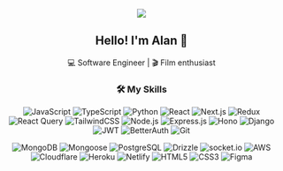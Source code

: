 <p align="center">
  <img src="https://res.cloudinary.com/dzjr3skhe/image/upload/v1694275585/m489eo9cf1101_pvkz0k.jpg"/>
</p>

<h2 align="center">Hello! I'm Alan 👋</h2>
<p align="center">
  💻 Software Engineer | 🎬 Film enthusiast 
</p>
<h3 align="center">🛠 My Skills</h3>
<p align="center">

  <!-- Languages -->
  <img alt="JavaScript" src="https://img.shields.io/badge/javascript-%23323330.svg?style=flat&logo=javascript&logoColor=%23F7DF1E"/>
  <img alt="TypeScript" src="https://img.shields.io/badge/typescript-007ACC?style=flat&logo=typescript&logoColor=white"/>
  <img alt="Python" src="https://img.shields.io/badge/python-%2314354C.svg?style=flat&logo=python&logoColor=white"/>



  
  
  <!-- Libraries & Frameworks -->
  <img alt="React" src="https://img.shields.io/badge/react-%2320232a.svg?style=flat&logo=react&logoColor=%2361DAFB"/>
  <img alt="Next.js" src="https://img.shields.io/badge/next.js-%23000000.svg?style=flat&logo=nextdotjs&logoColor=white"/>
  <img alt="Redux" src="https://img.shields.io/badge/redux-%23764ABC.svg?style=flat&logo=redux&logoColor=white"/>
  <img alt="React Query" src="https://img.shields.io/badge/reactquery-cc0000?style=flat&logo=reactquery&logoColor=white"/>
  <img alt="TailwindCSS" src="https://img.shields.io/badge/tailwind-%2338B2AC.svg?style=flat&logo=tailwind-css&logoColor=white"/>
  <img alt="Node.js" src="https://img.shields.io/badge/node-43853D?style=flat&logo=node.js&logoColor=white"/>
  <img alt="Express.js" src="https://img.shields.io/badge/express-%23404d59.svg?style=flat&logo=express&logoColor=white"/>
  <img alt="Hono" src="https://img.shields.io/badge/hono-E36002?style=flat&logo=hono&logoColor=white"/>
  <img alt="Django" src="https://img.shields.io/badge/django-%23092E20.svg?style=flat&logo=django&logoColor=white"/>
  <img alt="JWT" src="https://img.shields.io/badge/jwt-black?style=flat&logo=JSON%20web%20tokens"/>
  <img alt="BetterAuth" src="https://img.shields.io/badge/betterauth-333333?style=flat&logo=fusionauth&logoColor=white"/>
  <img alt="Git" src="https://img.shields.io/badge/git-%23F05032?style=flat&logo=git&logoColor=white"/>
</p>

<p align="center">
  <!-- Databases -->
  <img alt="MongoDB" src="https://img.shields.io/badge/mongo-%234ea94b.svg?style=flat&logo=mongodb&logoColor=white"/>
  <img alt="Mongoose" src="https://img.shields.io/badge/mongoose-880000?style=flat&logo=mongoose&logoColor=white"/>
  <img alt="PostgreSQL" src="https://img.shields.io/badge/postgres-%23336791.svg?style=flat&logo=postgresql&logoColor=white"/>  
  <img alt="Drizzle" src="https://img.shields.io/badge/drizzle-43853D?style=flat&logo=drizzle&logoColor=white"/>
  <img alt="socket.io" src="https://img.shields.io/badge/socket.io-%238D0000.svg?style=flat&logo=socket.io&logoColor=white"/>




  

  <!-- Deployment -->
  <img alt="AWS" src="https://img.shields.io/badge/aws-%23FF9900.svg?style=flat&logo=amazonwebservices&logoColor=white"/>
  <img alt="Cloudflare" src="https://img.shields.io/badge/cloudflare-%23F38020?style=flat&logo=cloudflare&logoColor=white"/>

  <img alt="Heroku" src="https://img.shields.io/badge/heroku-%23430098.svg?style=flat&logo=heroku&logoColor=white"/>
  <img alt="Netlify" src="https://img.shields.io/badge/netlify-%2300C7B7.svg?style=flat&logo=netlify&logoColor=white"/>

  <!-- Design & Web -->
  <img alt="HTML5" src="https://img.shields.io/badge/html-%23E34F26.svg?style=flat&logo=html5&logoColor=white"/>
  <img alt="CSS3" src="https://img.shields.io/badge/css-%231572B6.svg?style=flat&logo=css3&logoColor=white"/>
  <img alt="Figma" src="https://img.shields.io/badge/figma-%23F24E1E.svg?style=flat&logo=figma&logoColor=white"/>




  
</p>

